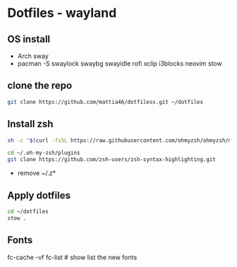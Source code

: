 # Dotfiles - wayland

## OS install

 * Arch sway
 * pacman -S swaylock swaybg swayidle rofi xclip i3blocks neovim stow


## clone the repo

```bash
git clone https://github.com/mattia46/dotfiless.git ~/dotfiles
```

## Install zsh

```bash
sh -c "$(curl -fsSL https://raw.githubusercontent.com/ohmyzsh/ohmyzsh/master/tools/install.sh)"

cd ~/.oh-my-zsh/plugins
git clone https://github.com/zsh-users/zsh-syntax-highlighting.git

```

* remove ~/.z*


## Apply dotfiles

```bash
cd ~/dotfiles
stow .
```

## Fonts

fc-cache -vf
fc-list # show list the new fonts



